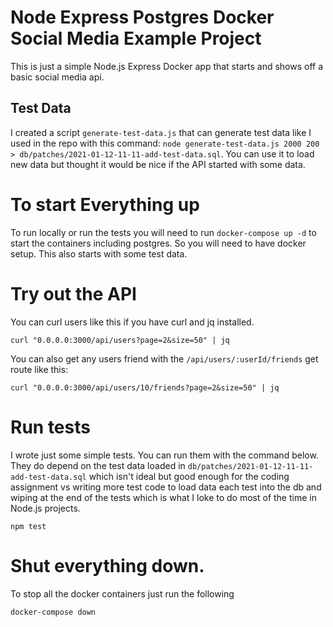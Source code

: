 # Node Express Postgres Docker Social Media Example Project

This is just a simple Node.js Express Docker app that starts and shows off a basic social media api.

## Test Data

I created a script `generate-test-data.js` that can generate test data like I used in the repo with this command: `node generate-test-data.js 2000 200 > db/patches/2021-01-12-11-11-add-test-data.sql`. You can use it to load new data but thought it would be nice if the API started with some data.

# To start Everything up

To run locally or run the tests you will need to run `docker-compose up -d` to start the containers including postgres. So you will need to have docker setup. This also starts with some test data. 

# Try out the API

You can curl users like this if you have curl and jq installed. 

```
curl "0.0.0.0:3000/api/users?page=2&size=50" | jq
```

You can also get any users friend with the `/api/users/:userId/friends` get route like this:

```
curl "0.0.0.0:3000/api/users/10/friends?page=2&size=50" | jq
```

# Run tests

I wrote just some simple tests. You can run them with the command below. They do depend on the test data loaded in `db/patches/2021-01-12-11-11-add-test-data.sql` which isn't ideal but good enough for the coding assignment vs writing more test code to load data each test into the db and wiping at the end of the tests which is what I loke to do most of the time in Node.js projects.

```
npm test
```

# Shut everything down.

To stop all the docker containers just run the following

```
docker-compose down
```